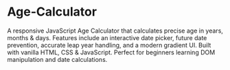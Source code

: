 # Age-Calculator
A responsive JavaScript Age Calculator that calculates precise age in years, months &amp; days. Features include an interactive date picker, future date prevention, accurate leap year handling, and a modern gradient UI. Built with vanilla HTML, CSS &amp; JavaScript. Perfect for beginners learning DOM manipulation and date calculations.
